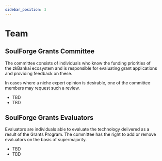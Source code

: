 ```yaml
---
sidebar_position: 3
---
```


# Team

## SoulForge Grants Committee

The committee consists of individuals who know the funding priorities of the zkBankai ecosystem and is responsible for evaluating grant applications and providing feedback on these.

In cases where a niche expert opinion is desirable, one of the committee members may request such a review.

- TBD
- TBD

## SoulForge Grants Evaluators

Evaluators are individuals able to evaluate the technology delivered as a result of the Grants Program. The committee has the right to add or remove evaluators on the basis of supermajority.

<!-- - [Ayush Bhadauria](https://x.com/0xAbix)
- [Aman](https://x.com/adidshaft)
- [Abhishek Sira Chandrashekar](https://x.com/abhiarys) -->
- TBD
- TBD